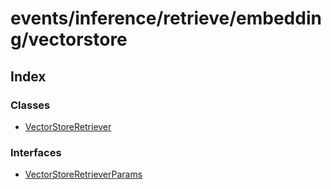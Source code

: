 # events/inference/retrieve/embedding/vectorstore

## Index

### Classes

- [VectorStoreRetriever](classes/VectorStoreRetriever.md)

### Interfaces

- [VectorStoreRetrieverParams](interfaces/VectorStoreRetrieverParams.md)
